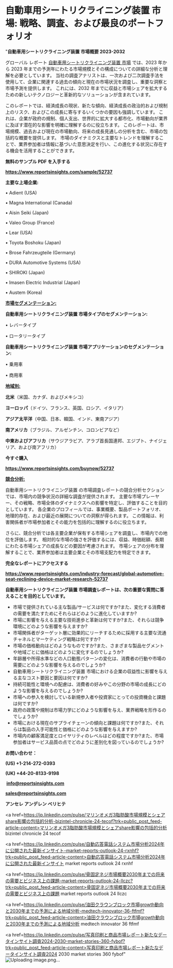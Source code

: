# 自動車用シートリクライニング装置 市場: 戦略、調査、および最良のポートフォリオ

"<strong>自動車用シートリクライニング装置 市場概要 2023-2032</strong>

グローバル レポート <a href=https://www.reportsinsights.com/sample/52737>自動車用シートリクライニング装置 市場</a> では、2023 年から 2023 年までの予測年にわたる市場規模とその構成についての詳細な分析と理解を必要としています。 当社の調査アナリストは、一次および二次調査手法を使用して、企業に関連する過去の傾向と現在の市場状況を調査し、重要な洞察と市場予測を提供します。 これには、2032 年までに収益と市場シェアを拡大​​するための新しいテクノロジーと革新的なソリューションが含まれています。

このレポートでは、経済成長の現状、新たな傾向、経済成長の政治的および規制上のリスク、およびこの成長に寄与するいくつかの要因も強調しています。 これは、企業が政府の規制、個人支出、世界的に拡大する都市化、市場動向が業界に及ぼす潜在的な影響を明確に理解するのに役立ちます。 このレポートは、市場規模、過去および現在の市場動向、将来の成長見通しの分析を含む、市場の包括的な概要を提供します。 市場のダイナミクスと主要なトレンドを理解することで、業界参加者は情報に基づいた意思決定を行い、この進化する状況に存在する機会を活用することができます。

<strong><b>無料のサンプル PDF を入手する</b></strong>

<a href=https://www.reportsinsights.com/sample/52737><strong><u>https://www.reportsinsights.com/sample/52737</u></strong></a>

<strong>主要な上場企業:</strong>

• Adient (USA)

• Magna International (Canada)

• Aisin Seiki (Japan)

• Valeo Group (France)

• Lear (USA)

• Toyota Boshoku (Japan)

• Brose Fahrzeugteile (Germany)

• DURA Automotive Systems (USA)

• SHIROKI (Japan)

• Imasen Electric Industrial (Japan)

• Austem (Korea)

<strong><u>市場セグメンテーション</u></strong><strong><u>:</u></strong>

<strong>自動車用シートリクライニング装置 市場タイプのセグメンテーション:</strong>

• レバータイプ

• ロータリータイプ

<strong>自動車用シートリクライニング装置 市場アプリケーションのセグメンテーション:</strong>

• 乗用車

• 商用車

<strong><u>地域別</u></strong><strong><u>:</u></strong>

<strong>北米</strong>（米国、カナダ、およびメキシコ）

<strong>ヨーロッパ</strong>（ドイツ、フランス、英国、ロシア、イタリア）

<strong>アジア太平洋</strong>（中国、日本、韓国、インド、東南アジア）

<strong>南アメリカ</strong>（ブラジル、アルゼンチン、コロンビアなど）

<strong>中東およびアフリカ</strong>（サウジアラビア、アラブ首長国連邦、エジプト、ナイジェリア、および南アフリカ）

<strong>今すぐ購入</strong>

<a href=https://www.reportsinsights.com/buynow/52737><strong><u>https://www.reportsinsights.com/buynow/52737</u></strong></a>

<strong><u>競合分析:</u></strong>

自動車用シートリクライニング装置 の市場調査レポートの競合分析セクションでは、市場内の競争状況の詳細な調査が提供されます。 主要な市場プレーヤー、その戦略、市場全体のダイナミクスへの影響を特定し、評価することを目的としています。 各企業のプロフィールでは、事業概要、製品ポートフォリオ、地理的存在、および最近の展開についての洞察が得られます。 この情報は、利害関係者が市場参加者とその能力を包括的に理解するのに役立ちます。

さらに、競合分析では各主要企業が保有する市場シェアを調査し、市場内での地位を評価します。 相対的な市場の強さを評価するには、収益、時価総額、長期にわたる市場シェアの成長などの要因が考慮されます。 市場シェアの分布を理解することで、業界参加者は主要企業とその市場支配力を特定できます。

<strong>完全なレポートにアクセスする</strong>

<a href=https://www.reportsinsights.com/industry-forecast/global-automotive-seat-reclining-device-market-research-52737><strong><u><b>https://www.reportsinsights.com/industry-forecast/global-automotive-seat-reclining-device-market-research-52737</b></u></strong></a>

<strong><b>自動車用シートリクライニング装置 市場調査レポートは、次の重要な質問に答えることを目的としています。</b></strong>
<ul>
  <li>市場で提供されている主な製品/サービスは何ですか?また、変化する消費者の需要を満たすためにそれらはどのように進化していますか?</li>
  <li>市場に影響を与える主要な技術進歩と革新は何ですか?また、それらは競争環境にどのような影響を与えますか?</li>
  <li>市場関係者がターゲット層に効果的にリーチするために採用する主要な流通チャネルとマーケティング戦略は何ですか?</li>
  <li>市場の価格動向はどのようなものですか?また、さまざまな製品セグメントや地域ごとに価格はどのように変化するのでしょうか?</li>
  <li>年齢層や所得水準などの人口動態パターンの変化は、消費者の行動や市場の需要にどのような影響を与えるのでしょうか?</li>
  <li>自動車用シートリクライニング装置 市場における企業の収益性に影響を与える主なコスト要因と要因は何ですか?</li>
  <li>持続可能性と環境への配慮は、消費者の好みやこの分野の市場の成長にどのような影響を与えるのでしょうか?</li>
  <li>市場への参入を検討している新規参入者や投資家にとっての投資機会と課題は何ですか?</li>
  <li>政府の政策や規制は市場力学にどのような影響を与え、業界戦略を形作るのでしょうか?</li>
  <li>市場における現在のサプライチェーンの傾向と課題は何ですか?また、それらは製品の入手可能性と価格にどのような影響を与えますか?</li>
  <li>市場内の顧客満足度とロイヤリティのレベルはどの程度ですか?また、市場参加者はサービス品質の点でどのように差別化を図っているのでしょうか?</li>
</ul>
<strong>お問い合わせ：</strong>

<strong>(US) +1-214-272-0393</strong>

<strong>(UK) +44-20-8133-9198</strong>

<strong> </strong><a href=info@reportsinsights.com><strong><u>info@reportsinsights.com</u></strong></a>

<a href=sales@reportsinsights.com><strong><u>sales@reportsinsights.com</u></strong></a>

<strong>アンセレ アンデレン ベリヒテ</strong>

<a href=https://jp.linkedin.com/pulse/マリンオメガ3脂肪酸市場規模とシェアshare影響の包括的分析-bizintel-chronicle-24-tecof?trk=public_post_feed-article-content>マリンオメガ3脂肪酸市場規模とシェアshare影響の包括的分析 bizintel chronicle 24 tecof</a>

<a href=https://jp.linkedin.com/pulse/自動応答電話システム市場分析2024年に公開された最新インサイト-market-reports-outlook-24-rxnhf?trk=public_post_feed-article-content>自動応答電話システム市場分析2024年に公開された最新インサイト market reports outlook 24 rxnhf</a>

<a href=https://jp.linkedin.com/pulse/骨固定ネジ市場概要2030年までの将来の需要とビジネス上の課題-market-reports-outlook-24-llczc?trk=public_post_feed-article-content>骨固定ネジ市場概要2030年までの将来の需要とビジネス上の課題 market reports outlook 24 llczc</a>

<a href=https://jp.linkedin.com/pulse/油田クラウンブロック市場growth動向と2030年までの予測による地域分析-medtech-innovator-36-ftfmf?trk=public_post_feed-article-content>油田クラウンブロック市場growth動向と2030年までの予測による地域分析 medtech innovator 36 ftfmf</a>

<a href=https://jp.linkedin.com/pulse/写真印刷と商品市場レポート新たなデータインサイト調査2024-2030-market-stories-360-fybof?trk=public_post_feed-article-content>写真印刷と商品市場レポート新たなデータインサイト調査2024 2030 market stories 360 fybof</a>"
![Uploading image.png…]()
